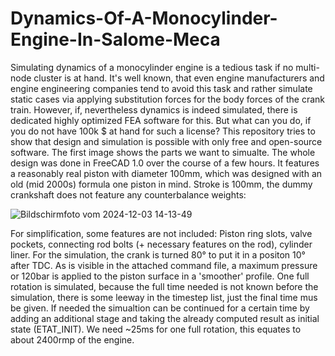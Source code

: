 # Dynamics-Of-A-Monocylinder-Engine-In-Salome-Meca
Simulating dynamics of a monocylinder engine is a tedious task if no multi-node cluster is at hand. It's well known, that even engine manufacturers and engine engineering companies tend to avoid this task and rather simulate static cases via applying substitution forces for the body forces of the crank train. However, if, nevertheless dynamics is indeed simulated, there is dedicated highly optimized FEA software for this. But what can you do, if you do not have 100k $ at hand for such a license? This repository tries to show that design and simulation is possible with only free and open-source software. The first image shows the parts we want to simualte. The whole design was done in FreeCAD 1.0 over the course of a few hours. It features a reasonably real piston with diameter 100mm, which was designed with an old (mid 2000s) formula one piston in mind. Stroke is 100mm, the dummy crankshaft does not feature any counterbalance weights:

![Bildschirmfoto vom 2024-12-03 14-13-49](https://github.com/user-attachments/assets/c129836e-a63b-4ed8-b071-8631eb0e7c8a)

For simplification, some features are not included: Piston ring slots, valve pockets, connecting rod bolts (+ necessary features on the rod), cylinder liner. For the simulation, the crank is turned 80° to put it in a positon 10° after TDC. As is visible in the attached command file, a maximum pressure or 120bar is applied to the piston surface in a 'smoother' profile. One full rotation is simulated, because the full time needed is not known before the simulation, there is some leeway in the timestep list, just the final time mus be given. If needed the simualtion can be continued for a certain time by adding an additional stage and taking the already computed result as initial state (ETAT_INIT). We need ~25ms for one full rotation, this equates to about 2400rmp of the engine.  

